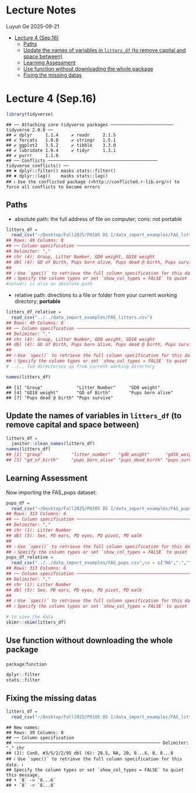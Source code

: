 Lecture Notes
================
Luyun Ge
2025-09-21

- [Lecture 4 (Sep.16)](#lecture-4-sep16)
  - [Paths](#paths)
  - [Update the names of variables in `litters_df` (to remove capital
    and space
    between)](#update-the-names-of-variables-in-litters_df-to-remove-capital-and-space-between)
  - [Learning Assessment](#learning-assessment)
  - [Use function without downloading the whole
    package](#use-function-without-downloading-the-whole-package)
  - [Fixing the missing datas](#fixing-the-missing-datas)

# Lecture 4 (Sep.16)

``` r
library(tidyverse)
```

    ## ── Attaching core tidyverse packages ──────────────────────── tidyverse 2.0.0 ──
    ## ✔ dplyr     1.1.4     ✔ readr     2.1.5
    ## ✔ forcats   1.0.0     ✔ stringr   1.5.1
    ## ✔ ggplot2   3.5.2     ✔ tibble    3.3.0
    ## ✔ lubridate 1.9.4     ✔ tidyr     1.3.1
    ## ✔ purrr     1.1.0     
    ## ── Conflicts ────────────────────────────────────────── tidyverse_conflicts() ──
    ## ✖ dplyr::filter() masks stats::filter()
    ## ✖ dplyr::lag()    masks stats::lag()
    ## ℹ Use the conflicted package (<http://conflicted.r-lib.org/>) to force all conflicts to become errors

## Paths

- absolute path: the full address of file on computer; cons: not
  portable

``` r
litters_df = 
  read_csv("~/Desktop/Fall2025/P8105 DS I/data_import_examples/FAS_litters.csv")
## Rows: 49 Columns: 8
## ── Column specification ────────────────────────────────────────────────────────
## Delimiter: ","
## chr (4): Group, Litter Number, GD0 weight, GD18 weight
## dbl (4): GD of Birth, Pups born alive, Pups dead @ birth, Pups survive
## 
## ℹ Use `spec()` to retrieve the full column specification for this data.
## ℹ Specify the column types or set `show_col_types = FALSE` to quiet this message.
#setwd() is also an absolute path
```

- relative path: directions to a file or folder from your current
  working directory; **portable**

``` r
litters_df_relative = 
  read_csv("../../data_import_examples/FAS_litters.csv")
## Rows: 49 Columns: 8
## ── Column specification ────────────────────────────────────────────────────────
## Delimiter: ","
## chr (4): Group, Litter Number, GD0 weight, GD18 weight
## dbl (4): GD of Birth, Pups born alive, Pups dead @ birth, Pups survive
## 
## ℹ Use `spec()` to retrieve the full column specification for this data.
## ℹ Specify the column types or set `show_col_types = FALSE` to quiet this message.
# ../.. Two directories up from current working directory
```

``` r
names(litters_df)
```

    ## [1] "Group"             "Litter Number"     "GD0 weight"       
    ## [4] "GD18 weight"       "GD of Birth"       "Pups born alive"  
    ## [7] "Pups dead @ birth" "Pups survive"

## Update the names of variables in `litters_df` (to remove capital and space between)

``` r
litters_df = 
  janitor::clean_names(litters_df)
names(litters_df)
## [1] "group"           "litter_number"   "gd0_weight"      "gd18_weight"    
## [5] "gd_of_birth"     "pups_born_alive" "pups_dead_birth" "pups_survive"
```

## Learning Assessment

Now importing the FAS_pups dataset:

``` r
pups_df = 
  read_csv("~/Desktop/Fall2025/P8105 DS I/data_import_examples/FAS_pups.csv", na = c("NA",".",""),skip = 3)
## Rows: 313 Columns: 6
## ── Column specification ────────────────────────────────────────────────────────
## Delimiter: ","
## chr (1): Litter Number
## dbl (5): Sex, PD ears, PD eyes, PD pivot, PD walk
## 
## ℹ Use `spec()` to retrieve the full column specification for this data.
## ℹ Specify the column types or set `show_col_types = FALSE` to quiet this message.
pups_df_relative = 
  read_csv("../../data_import_examples/FAS_pups.csv",na = c("NA",".",""),skip = 3)
## Rows: 313 Columns: 6
## ── Column specification ────────────────────────────────────────────────────────
## Delimiter: ","
## chr (1): Litter Number
## dbl (5): Sex, PD ears, PD eyes, PD pivot, PD walk
## 
## ℹ Use `spec()` to retrieve the full column specification for this data.
## ℹ Specify the column types or set `show_col_types = FALSE` to quiet this message.
```

``` r
# to view the data
skimr::skim(litters_df)
```

## Use function without downloading the whole package

`package`:`function`

``` r
dplyr::filter
stats::filter
```

## Fixing the missing datas

``` r
litters_df = 
  read_csv("~/Desktop/Fall2025/P8105 DS I/data_import_examples/FAS_litters.csv", na = c("NA",".",""), skip = 10)
```

    ## New names:
    ## Rows: 39 Columns: 8
    ## ── Column specification
    ## ──────────────────────────────────────────────────────── Delimiter: "," chr
    ## (2): Con8, #3/5/2/2/95 dbl (6): 28.5, NA, 20, 8...6, 0, 8...8
    ## ℹ Use `spec()` to retrieve the full column specification for this data. ℹ
    ## Specify the column types or set `show_col_types = FALSE` to quiet this message.
    ## • `8` -> `8...6`
    ## • `8` -> `8...8`
